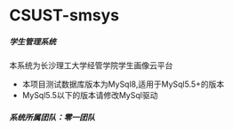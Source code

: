 # CSUST-smsys
##### 学生管理系统
本系统为长沙理工大学经管学院学生画像云平台
* 本项目测试数据库版本为MySql8,适用于MySql5.5+的版本
* MySql5.5以下的版本请修改MySql驱动
##### 系统所属团队：零一团队

